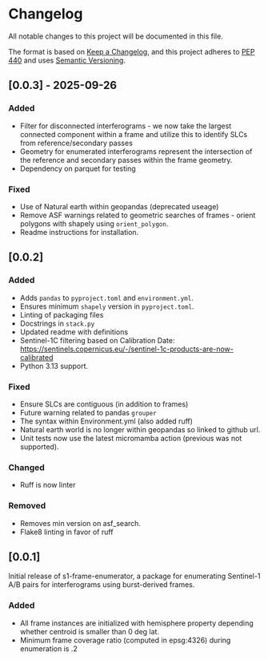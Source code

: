 # Changelog

All notable changes to this project will be documented in this file.

The format is based on [Keep a Changelog](https://keepachangelog.com/en/1.0.0/),
and this project adheres to [PEP 440](https://www.python.org/dev/peps/pep-0440/)
and uses [Semantic Versioning](https://semver.org/spec/v2.0.0.html).


## [0.0.3] - 2025-09-26

### Added
* Filter for disconnected interferograms - we now take the largest connected component within a frame and utilize this to identify SLCs from reference/secondary passes
* Geometry for enumerated interferograms represent the intersection of the reference and secondary passes within the frame geometry.
* Dependency on parquet for testing

### Fixed
* Use of Natural earth within geopandas (deprecated useage)
* Remove ASF warnings related to geometric searches of frames - orient polygons with shapely using `orient_polygon`.
* Readme instructions for installation.

## [0.0.2]

### Added
* Adds `pandas` to `pyproject.toml` and `environment.yml`. 
* Ensures minimum `shapely` version in `pyproject.toml`.
* Linting of packaging files
* Docstrings in `stack.py`
* Updated readme with definitions
* Sentinel-1C filtering based on Calibration Date: https://sentinels.copernicus.eu/-/sentinel-1c-products-are-now-calibrated
* Python 3.13 support.

### Fixed
* Ensure SLCs are contiguous (in addition to frames)
* Future warning related to pandas `grouper`
* The syntax within Environment.yml (also added ruff)
* Natural earth world is no longer within geopandas so linked to github url.
* Unit tests now use the latest micromamba action (previous was not supported).

### Changed
* Ruff is now linter

### Removed
* Removes min version on asf_search. 
* Flake8 linting in favor of ruff


## [0.0.1]

Initial release of s1-frame-enumerator, a package for enumerating Sentinel-1 A/B pairs
for interferograms using burst-derived frames.

### Added
* All frame instances are initialized with hemisphere property depending whether centroid is smaller than 0 deg lat.
* Minimum frame coverage ratio (computed in epsg:4326) during enumeration is .2
